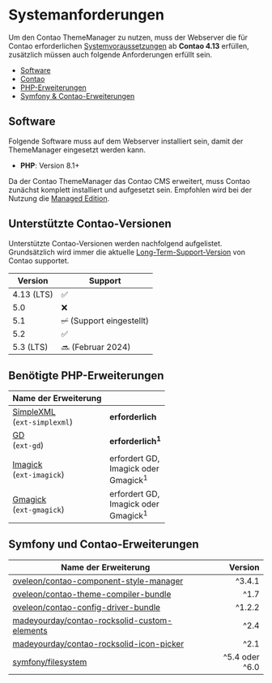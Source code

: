 # Systemanforderungen

Um den Contao ThemeManager zu nutzen, muss der Webserver die für Contao erforderlichen
[Systemvoraussetzungen](https://docs.contao.org/manual/de/installation/systemvoraussetzungen/) ab **Contao 4.13**
erfüllen, zusätzlich müssen auch folgende Anforderungen erfüllt sein.

- [Software](#software)
- [Contao](#unterstützte-contao-versionen)
- [PHP-Erweiterungen](#benötigte-php-erweiterungen)
- [Symfony & Contao-Erweiterungen](#symfony-und-contao-erweiterungen)

## Software

Folgende Software muss auf dem Webserver installiert sein, damit der ThemeManager eingesetzt werden kann.

- **PHP**: Version 8.1+

Da der Contao ThemeManager das Contao CMS erweitert, muss Contao zunächst komplett installiert und aufgesetzt sein.
Empfohlen wird bei der Nutzung die [Managed Edition](https://contao.org/de/download).

## Unterstützte Contao-Versionen

Unterstützte Contao-Versionen werden nachfolgend aufgelistet.
Grundsätzlich wird immer die aktuelle [Long-Term-Support-Version](https://contao.org/de/release-plan) von Contao supportet.

| Version    | Support                     |
|------------|-----------------------------|
| 4.13 (LTS) | ✅                           |
| 5.0        | ❌                           |
| 5.1        | ~~✅~~ (Support eingestellt) |
| 5.2        | ✅                           |
| 5.3 (LTS)  | 🔜 (Februar 2024)           |


## Benötigte PHP-Erweiterungen

| Name der Erweiterung                                                                                                        |                                                          |
|-----------------------------------------------------------------------------------------------------------------------------|----------------------------------------------------------|
| <a href="https://www.php.net/manual/de/book.simplexml.php" class="highlight">SimpleXML</a><br/>(<code>ext-simplexml</code>) | **erforderlich**                                         |
| <a href="https://www.php.net/manual/de/book.image.php" class="highlight">GD</a><br/>(<code>ext-gd</code>)                   | **erforderlich<sup>1</sup>**                             |
| <a href="https://www.php.net/manual/de/book.imagick.php" class="highlight">Imagick</a><br/>(<code>ext-imagick</code>)       | erfordert GD, <br/>Imagick oder <br/>Gmagick<sup>1</sup> |
| <a href="https://www.php.net/manual/de/book.gmagick.php" class="highlight">Gmagick</a><br/>(<code>ext-gmagick</code>)       | erfordert GD, <br/>Imagick oder <br/>Gmagick<sup>1</sup> |

## Symfony und Contao-Erweiterungen

| Name der Erweiterung                                                                                                         |         Version |
|------------------------------------------------------------------------------------------------------------------------------|----------------:|
| [oveleon/contao-component-style-manager](https://packagist.org/packages/oveleon/contao-component-style-manager)              |          ^3.4.1 |
| [oveleon/contao-theme-compiler-bundle](https://packagist.org/packages/oveleon/contao-theme-compiler-bundle)                  |            ^1.7 |
| [oveleon/contao-config-driver-bundle](https://packagist.org/packages/oveleon/contao-config-driver-bundle)                    |          ^1.2.2 |
| [madeyourday/contao-rocksolid-custom-elements](https://packagist.org/packages/madeyourday/contao-rocksolid-custom-elements)  |            ^2.4 |
| [madeyourday/contao-rocksolid-icon-picker](https://packagist.org/packages/madeyourday/contao-rocksolid-icon-picker)          |            ^2.1 |
| [symfony/filesystem](https://packagist.org/packages/symfony/filesystem)                                                      |  ^5.4 oder ^6.0 |

